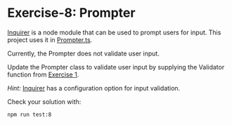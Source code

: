 # Exercise-8: Prompter

[Inquirer](https://github.com/SBoudrias/Inquirer.js) is a node module that can be used to prompt users for input. This project uses it in [Prompter.ts](/src/classes/Prompter.ts).

Currently, the Prompter does not validate user input. 

Update the Prompter class to validate user input by supplying the Validator function from [Exercise 1](/instructions/exercise-1_Validator).

_Hint:_ [Inquirer](https://github.com/SBoudrias/Inquirer.js) has a configuration option for input validation.

Check your solution with:
```sh
npm run test:8
```
